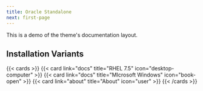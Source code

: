 ```yaml
---
title: Oracle Standalone
next: first-page
---
```


This is a demo of the theme's documentation layout.

## Installation Variants

{{< cards >}}
  {{< card link="docs" title="RHEL 7.5" icon="desktop-computer" >}}
   {{< card link="docs" title="MIcrosoft Windows" icon="book-open" >}}
  {{< card link="about" title="About" icon="user" >}}
{{< /cards >}}
